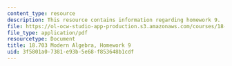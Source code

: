 ```yaml
---
content_type: resource
description: This resource contains information regarding homework 9.
file: https://ol-ocw-studio-app-production.s3.amazonaws.com/courses/18-703-modern-algebra-spring-2013/3f5801a07381e93b5e68f853648b1cdf_MIT18_703S13_h9.pdf
file_type: application/pdf
resourcetype: Document
title: 18.703 Modern Algebra, Homework 9
uid: 3f5801a0-7381-e93b-5e68-f853648b1cdf
---
```

